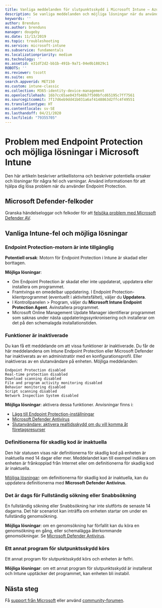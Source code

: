 ```yaml
---
title: Vanliga meddelanden för slutpunktsskydd i Microsoft Intune – Azure | Microsoft Docs
description: Se vanliga meddelanden och möjliga lösningar när du använder och felsöker Endpoint Protection och Microsoft Defender i Microsoft Intune.
keywords: ''
author: Brenduns
ms.author: brenduns
manager: dougeby
ms.date: 11/13/2019
ms.topic: troubleshooting
ms.service: microsoft-intune
ms.subservice: fundamentals
ms.localizationpriority: medium
ms.technology: ''
ms.assetid: e31df2d2-bb1b-491b-9a71-04e0b18829c1
ROBOTS: ''
ms.reviewer: tscott
ms.suite: ems
search.appverid: MET150
ms.custom: intune-classic
ms.collection: M365-identity-device-management
ms.openlocfilehash: 16b7cc65ae043fb48b7f500bfcd65195c7ff7561
ms.sourcegitcommit: 7f17d6eb9dd41b031a6af4148863d2ffc4f49551
ms.translationtype: HT
ms.contentlocale: sv-SE
ms.lasthandoff: 04/21/2020
ms.locfileid: "79355705"
---
```

# <a name="endpoint-protection-issues-and-possible-solutions-in-microsoft-intune"></a>Problem med Endpoint Protection och möjliga lösningar i Microsoft Intune

Den här artikeln beskriver artikellistorna och beskriver potentiella orsaker och lösningar för några fel och varningar. Använd informationen för att hjälpa dig lösa problem när du använder Endpoint Protection.

## <a name="microsoft-defender-error-codes"></a>Microsoft Defender-felkoder

Granska händelseloggar och felkoder för att [felsöka problem med Microsoft Defender AV](https://docs.microsoft.com/windows/security/threat-protection/windows-defender-antivirus/troubleshoot-windows-defender-antivirus).

## <a name="common-intune-errors-and-possible-resolutions"></a>Vanliga Intune-fel och möjliga lösningar

### <a name="endpoint-protection-engine-unavailable"></a>Endpoint Protection-motorn är inte tillgänglig

**Potentiell orsak**: Motorn för Endpoint Protection i Intune är skadad eller borttagen.

**Möjliga lösningar**:

- Om Endpoint Protection är skadat eller inte uppdaterat, uppdatera eller installera om programmet.
- Framtvinga en omedelbar uppdatering. I Endpoint Protection-klientprogrammet (eventuellt i aktivitetsfältet), väljer du **Uppdatera**.
- I Kontrollpanelen > Program, väljer du **Microsoft Intune Endpoint Protection Agent**. Avinstallera programmet.
- Microsoft Online Management Update Manager identifierar programmet som saknas under nästa uppdateringssynkronisering och installerar om det på den schemalagda installationstiden.

### <a name="features-are-disabled"></a>Funktioner är inaktiverade

Du kan få ett meddelande om att vissa funktioner är inaktiverade. Du får de här meddelandena om Intune Endpoint Protection eller Microsoft Defender har inaktiverats av en administratör med en konfigurationsprofil. Eller inaktiveras av en slutanvändare på enheten. Möjliga meddelanden:

`Endpoint Protection disabled`  
`Real-time protection disabled`  
`Download scanning disabled`  
`File and program activity monitoring disabled`  
`Behavior monitoring disabled`  
`Script scanning disabled`  
`Network Inspection System disabled`  

**Möjliga lösningar**: aktivera dessa funktioner. Anvisningar finns i:

- [Lägg till Endpoint Protection-inställningar](../protect/endpoint-protection-configure.md)
- [Microsoft Defender Antivirus](../configuration/device-restrictions-windows-10.md#microsoft-defender-antivirus)
- [Slutanvändare: aktivera realtidsskydd om du vill komma åt företagsresurser](../user-help/turn-on-defender-windows.md)

### <a name="malware-definitions-out-of-date"></a>Definitionerna för skadlig kod är inaktuella

Den här statusen visas när definitionerna för skadlig kod på enheten är inaktuella med 14 dagar eller mer. Meddelandet kan till exempel indikera om enheten är frånkopplad från Internet eller om definitionerna för skadlig kod är inaktuella.

[Möjliga lösningar](../configuration/device-restrictions-windows-10.md#microsoft-defender-antivirus): om definitionerna för skadlig kod är inaktuella, kan du uppdatera definitionerna med **Microsoft Defender Antivirus**.

### <a name="full-scan-overdue-or-quick-scan-overdue"></a>Det är dags för Fullständig sökning eller Snabbsökning

En fullständig sökning eller Snabbsökning har inte slutförts de senaste 14 dagarna. Det här scenariot kan inträffa om enheten startar om under en fullständig genomsökning.

**Möjliga lösningar**: om en genomsökning har förfallit kan du köra en genomsökning en gång, eller schemalägga återkommande genomsökningar. Se [Microsoft Defender Antivirus](../configuration/device-restrictions-windows-10.md#microsoft-defender-antivirus).

### <a name="another-endpoint-protection-application-running"></a>Ett annat program för slutpunktsskydd körs

Ett annat program för slutpunktsskydd körs och enheten är felfri.

**Möjliga lösningar**: om ett annat program för slutpunktsskydd är installerat och Intune upptäcker det programmet, kan enheten bli instabil.

## <a name="next-steps"></a>Nästa steg

Få [support från Microsoft](get-support.md) eller använd [community-forumen](https://social.technet.microsoft.com/Forums/en-US/home?category=microsoftintune).
